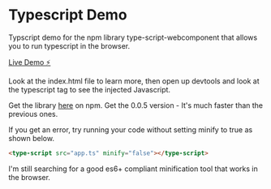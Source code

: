 # Typescript Demo

Typscript demo for the npm library type-script-webcomponent that allows you to run typescript in the browser.

[Live Demo ⚡️](https://niklus.github.io/typescript-demo/)

Look at the index.html file to learn more, then open up devtools and look at the typescript tag to see the injected Javascript.

Get the library [here](https://www.npmjs.com/package/type-script-webcomponent) on npm. Get the 0.0.5 version - It's much faster than the previous ones.

If you get an error, try running your code without setting minify to true as shown below.

```html
<type-script src="app.ts" minify="false"></type-script>
```

I'm still searching for a good es6+ compliant minification tool that works in the browser.
